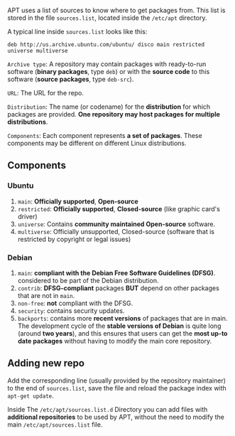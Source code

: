 
APT uses a list of sources to know where to get packages from. This list is stored in the file `sources.list`, located inside the `/etc/apt` directory.

A typical line inside `sources.list` looks like this:

`deb http://us.archive.ubuntu.com/ubuntu/ disco main restricted universe multiverse`

`Archive type`:
	A repository may contain packages with ready-to-run software (**binary packages**, type `deb`) or with the **source code** to this software (**source packages**, type `deb-src`).

`URL`:
	The URL for the repo.

`Distribution`:
	The name (or codename) for the **distribution** for which packages are provided. **One repository may host packages for multiple distributions**.

`Components`:
	Each component represents **a set of packages**. These components may be different on different Linux distributions.

## Components 

### Ubuntu
1. `main`: **Officially supported**, **Open-source**
2. `restricted`: **Officially supported**, **Closed-source** (like graphic card's driver)
3. `universe`: Contains **community maintained Open-source** software.
4. `multiverse`: Officially unsupported, Closed-source (software that is restricted by copyright or legal issues)

### Debian
1. `main`: **compliant with the Debian Free Software Guidelines (DFSG)**. considered to be part of the Debian distribution.
2. `contrib`: **DFSG-compliant** packages **BUT** depend on other packages that are not in `main`.
3. `non-free`: **not** compliant with the DFSG.
4. `security`: contains security updates.
5. `backports`: contains more **recent versions** of packages that are in main. The development cycle of the **stable versions of Debian** is quite long (around **two years**), and this ensures that users can get the **most up-to date packages** without having to modify the main core repository.

## Adding new repo

Add the corresponding line (usually provided by the repository maintainer) to the end of `sources.list`, save the file and reload the package index with `apt-get update`.

Inside The `/etc/apt/sources.list.d` Directory you can add files with **additional repositories** to be used by APT, without the need to modify the main `/etc/apt/sources.list` file.


